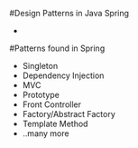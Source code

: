 #Design Patterns in Java Spring

-
#Patterns found in Spring

- Singleton
- Dependency Injection
- MVC
- Prototype
- Front Controller
- Factory/Abstract Factory
- Template Method
- ..many more
